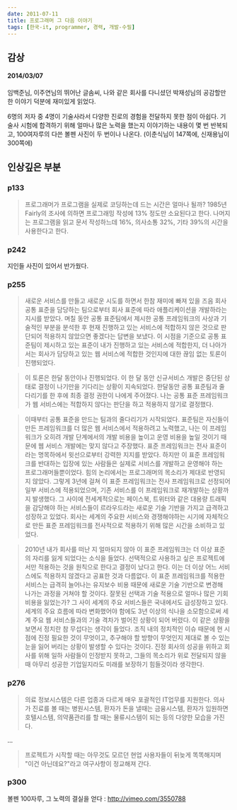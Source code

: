 ```yaml
---
date: 2011-07-11
title: 프로그래머 그 다음 이야기
tags: [한국-it, programmer, 경력, 개발-수필]
---
```


## 감상
#### 2014/03/07
임백준님, 이주연님의 뛰어난 글솜씨, 나와 같은 회사를 다니셨던 박재성님의 공감할만한 이야기 덕분에 재미있게 읽었다.

6명의 저자 중 4명이 기술사라서 다양한 진로의 경험을 전달하지 못한 점이 아쉽다. 
기술사 시험에 합격하기 위해 얼마나 많은 노력을 했는지 이야기하는 내용이 몇 번 반복되고, 100여자루의 다쓴 볼펜 사진이 두 번이나 나온다. (이춘식님이 147쪽에, 신재용님이 300쪽에)


## 인상깊은 부분
### p133
> 프로그래머가 프로그램을 실제로 코딩하는데 드는 시간은 얼마나 될까? 
1985년 Fairly의 조사에 의하면 프로그래밍 작성에 13% 정도만 소요된다고 한다.
나머지는 프로그램을 읽고 문서 작성하느데 16%, 의사소통 32%, 기타 39%의 시간을 사용한다고 한다.

### p242
지인들 사진이 있어서 반가웠다.

### p255 
> 새로운 서비스를 만들고 새로운 시도를 하면서 한참 재미에 빠져 있을 즈음 
회사 공통 표준을 담당하는 팀으로부터 회사 표준에 따라 애플리케이션을 개발하라는 지시를 받았다.
며칠 동안 공통 표준팀에서 제시한 공통 프레임워크의 사상과 기술적인 부분을 분석한 후 
현재 진행하고 있는 서비스에 적합하지 않은 것으로 판단되어 적용하지 않았으면 좋겠다는 답변을 보냈다.
이 시점을 기준으로 공통 표준팀이 제시하고 있는 표준이 내가 진행하고 있는 서비스에 적합한지, 
더 나아가서는 회사가 담당하고 있는 웹 서비스에 적합한 것인지에 대한 끊임 없는 토론이 진행되었다.

> 이 토론은 한달 동안이나 진행되었다. 이 한 달 동안 신규서비스 개발은 중단된 상태로 결정이 나기만을 기다리는 상황이 지속되었다.
한달동안 공통 표준팀과 줄다리기를 한 후에 최종 결정 권한이 나에게 주어졌다.
나는 공통 표준 프레임워크가 웹 서비스에는 적합하지 않다는 판단을 하고 적용하지 않기로 결정했다.

> 이때부터 공통 표준을 만드는 팀과의 줄다리기가 시작되었다. 
표준팀은 자신들이 만든 프레임워크를 더 많은 웹 서비스에서 적용하려고 노력했고, 
나는 이 프레임워크가 오히려 개발 단계에서의 개발 비용을 높이고 운영 비용을 높일 것이기 때문에 웹 서비스 개발에는 맞지 않다고 주장했다.
표준 프레임워크는 전사 표준이라는 명목하에서 윗선으로부터 강력한 지지를 받았다.
하지만 이 표준 프레임워크를 반대하는 입장에 있는 사람들은 실제로 서비스를 개발하고 운영해야 하는 프로그래머들뿐이었다.
힘의 논리에서는 프로그래머의 목소리가 제대로 반영되지 않았다.
그렇게 3년에 걸쳐 이 표준 프레임워크는 전사 프레임워크로 선정되어 일부 서비스에 적용되었으며, 
기존 서비스를 이 프레임워크로 재개발하는 상황까지 발생했다.
그 사이에 전세계적으로는 페이스북, 트위터와 같은 대용량 트래픽을 감당해야 하는 서비스들이 르라우드라는 새로운 기술 기반을 가지고 급격하고 성장하고 있었다.
회사는 세계의 주요한 서비스와 경쟁해야하는 시기에 자체적으로 만든 표준 프레임워크를 전사적으로 적용하기 위해 많은 시간을 소비하고 있었다.

> 2010년 내가 회사를 떠난 지 얼마되지 않아 이 표준 프레임워크는 더 이상 표준의 자리를 잃게 되었다는 소식을 들었다.
선택적으로 사용하고 싶은 프로젝트에서만 적용하는 것을 원칙으로 한다고 결정이 났다고 한다.
이는 더 이상 어느 서비스에도 적용하지 않겠다고 공표한 것과 다름없다. 
이 표준 프레임워크를 적용한 서비스는 급격히 늘어나는 유지보수 비용 때문에 새로운 기술 기반으로 변경해 나가는 과정을 거쳐야 할 것이다.
잘못된 선택과 기술 적용으로 얼마나 많은 기회 비용을 잃었는가?
그 사이 세계의 주요 서비스들은 국내에서도 급성장하고 있다.
세계의 주요 흐름에 따라 변화했어야 함에도 3년 이상의 식나을 소모함으로써 세계 주요 웹 서비스들과의 기술 격차가 벌어진 상황이 되어 버렸다.
이 같은 상황을 보면서 정치란 참 무섭다는 생각이 들었다.
조직 내의 정치적인 이슈 때문에 현 시점에 진정 필요한 것이 무엇이고, 추구해야 할 방향이 무엇인지 제대로 볼 수 있는 눈을 잃어 버리는 상황이 발생할 수 있다는 것이다.
진정 회사의 성공을 위하고 회사를 위해 일하 사람들이 인정받지 못하고, 그들의 목소리가 위로 전달되지 않을 때 아무리 성공한 기업일지라도 미래를 보장하기 힘들것이라 생각한다.

### p276
> 의료 정보시스템은 다른 업종과 다르게 매우 포괄적인 IT업무를 지원한다.
의사가 진료를 볼 때는 병원시스템, 환자가 돈을 낼때는 금융시스템, 환자가 입원하면 호텔시스템, 의약품관리를 할 때는 물류시스템이 되는 등의 다양한 모습을 가진다.

...

> 프로젝트가 시작할 때는 아무것도 모르던 현업 사용자들이 뒤늦게 똑똑해지며 "이건 아닌데요?"라고 여구사항이 정교해져 간다.

### p300
볼펜 100자루, 그 노력의 결실을 얻다 : <http://vimeo.com/3550788>
